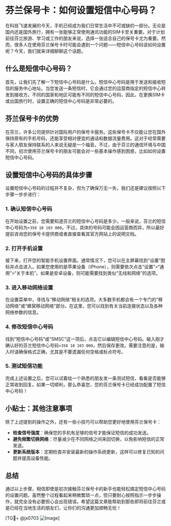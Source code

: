# 芬兰保号卡：如何设置短信中心号码？
在科技飞速发展的今天，手机已经成为我们日常生活中不可或缺的一部分。无论是国内还是国外旅行，拥有一张能够正常使用通讯功能的SIM卡至关重要。对于计划前往芬兰旅游、学习或工作的朋友来说，选择一张适合自己的保号卡尤为重要。然而，很多人在使用芬兰保号卡时可能会遇到一个问题——短信中心号码该如何设置呢？今天，我们就来详细聊聊这个话题。

## 什么是短信中心号码？
首先，让我们先了解一下短信中心号码是什么。短信中心号码是用于发送和接收短信的服务中心地址。当您发送一条短信时，它会通过您的运营商指定的短信中心转发到接收方。不同的国家和地区可能有不同的短信中心号码，因此，在更换SIM卡或出国旅行时，设置正确的短信中心号码是非常必要的。

## 芬兰保号卡的优势
在芬兰，许多公司提供针对国际用户的保号卡服务。这些保号卡不仅能让您在国外保持原有的手机号码，还能享受相对便宜的通话和数据流量费用。这对于经常需要与家人朋友保持联系的人来说无疑是一个福音。不过，由于芬兰的通信环境与中国不同，初次使用芬兰保号卡的朋友可能会对一些基本操作感到困惑，比如如何设置短信中心号码。

## 设置短信中心号码的具体步骤
设置短信中心号码的过程并不复杂，但为了确保万无一失，我们还是建议按照以下步骤一步步进行：

### 1. 确认短信中心号码
在开始设置之前，您需要知道芬兰的短信中心号码是多少。一般来说，芬兰的短信中心号码为`+358 10 103 000`。不过，具体的号码可能会因运营商而异，所以最好提前咨询您的保号卡提供商或者直接查看其官方网站上的说明文档。

### 2. 打开手机设置
接下来，打开您的智能手机设置界面。通常情况下，您可以在主屏幕找到“设置”图标并点击进入。如果您使用的是苹果设备（iPhone），则需要依次点击“设置”>“通用”>“关于本机”。如果是安卓设备，则可能需要找到类似“无线和网络”的选项。

### 3. 进入移动网络设置
在设置菜单中，寻找与“移动网络”相关的选项。大多数手机都会有一个专门的“移动网络”或“蜂窝移动网络”部分。在这里，您可以找到有关当前连接状态以及各种网络参数的信息。

### 4. 修改短信中心号码
找到“短信中心号码”或“SMSC”这一项后，点击它以编辑短信中心号码。输入刚才确认好的芬兰短信中心号码`+358 10 103 000`，然后保存更改。需要注意的是，输入时请确保格式正确，尤其是不要遗漏任何空格或标点符号。

### 5. 测试短信功能
完成上述设置之后，您可以试着给一个熟悉的朋友发一条测试短信，看看是否能够正常收到回复。如果一切顺利，那么恭喜您，您的芬兰保号卡已经成功配置了短信中心号码！

## 小贴士：其他注意事项
除了上述提到的操作之外，还有一些小技巧可以帮助您更好地使用芬兰保号卡：

- **检查信号强度**：确保您的手机有足够的信号才能保证短信的成功发送。
- **避免频繁切换网络**：尽量减少在不同网络之间来回切换，以免影响短信的正常发送。
- **更新系统版本**：定期检查并安装最新的操作系统更新，这样可以修复已知的问题并提高设备性能。

## 总结
通过以上步骤，相信即使是初次接触芬兰保号卡的新手也能轻松搞定短信中心号码的设置问题。虽然整个过程看起来稍微繁琐一点，但只要耐心按照指示一步步操作，就完全没有必要担心会出现错误。希望这篇文章能帮助到那些即将前往芬兰或是已经在当地生活的朋友们，让你们的沟通更加顺畅无忧！

[TG💪+ @jx0703 ![Image](https://github.com/user-attachments/assets/dbca1d08-cadb-493c-b0ec-ad6f7a83f270)]